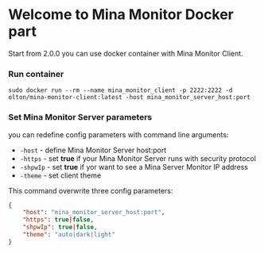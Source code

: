 # Welcome to Mina Monitor Docker part
Start from 2.0.0 you can use docker container with Mina Monitor Client.

### Run container
```shell
sudo docker run --rm --name mina_monitor_client -p 2222:2222 -d olton/mina-monitor-client:latest -host mina_monitor_server_host:port
```

### Set Mina Monitor Server parameters
you can redefine config parameters with command line arguments:
- `-host` - define Mina Monitor Server host:port
- `-https` - set **true** if your Mina Monitor Server runs with security protocol
- `-shpwIp` - set **true** if yor want to see a Mina Server Monitor IP address
- `-theme` - set client theme

This command overwrite three config parameters:

```json
{
    "host": "mina_monitor_server_host:port",
    "https": true|false,
    "shpwIp": true|false,
    "theme": "auto|dark|light"
}
```
